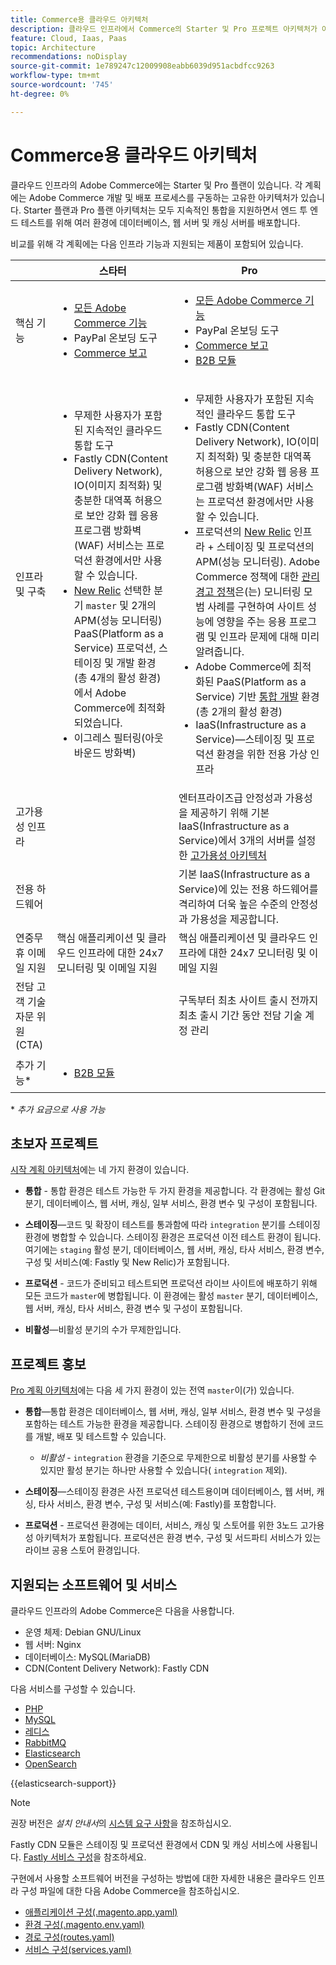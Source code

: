 ```yaml
---
title: Commerce용 클라우드 아키텍처
description: 클라우드 인프라에서 Commerce의 Starter 및 Pro 프로젝트 아키텍처가 어떻게 다른지 알아봅니다.
feature: Cloud, Iaas, Paas
topic: Architecture
recommendations: noDisplay
source-git-commit: 1e789247c12009908eabb6039d951acbdfcc9263
workflow-type: tm+mt
source-wordcount: '745'
ht-degree: 0%

---
```


# Commerce용 클라우드 아키텍처

클라우드 인프라의 Adobe Commerce에는 Starter 및 Pro 플랜이 있습니다. 각 계획에는 Adobe Commerce 개발 및 배포 프로세스를 구동하는 고유한 아키텍처가 있습니다. Starter 플랜과 Pro 플랜 아키텍처는 모두 지속적인 통합을 지원하면서 엔드 투 엔드 테스트를 위해 여러 환경에 데이터베이스, 웹 서버 및 캐싱 서버를 배포합니다.

비교를 위해 각 계획에는 다음 인프라 기능과 지원되는 제품이 포함되어 있습니다.

|          | 스타터 | Pro |
| -------- | --------------------| ------------------ |
| 핵심 기능 | <ul><li>[모든 Adobe Commerce 기능](https://experienceleague.adobe.com/docs/commerce-operations/release/features.html)</li><li>PayPal 온보딩 도구</li><li>[Commerce 보고](https://business.adobe.com/products/magento/business-intelligence.html?_ga=2.85288604.442698376.1665067470-1322106587.1655147209)</li></ul> | <ul><li>[모든 Adobe Commerce 기능](https://experienceleague.adobe.com/docs/commerce-operations/release/features.html)</li><li>PayPal 온보딩 도구</li><li>[Commerce 보고](https://business.adobe.com/products/magento/business-intelligence.html?_ga=2.85288604.442698376.1665067470-1322106587.1655147209)</li><li>[B2B 모듈](https://business.adobe.com/products/magento/b2b-ecommerce.html?_ga=2.105948422.442698376.1665067470-1322106587.1655147209)</li></ul> |
| 인프라 및 구축 | <ul><li>무제한 사용자가 포함된 지속적인 클라우드 통합 도구</li><li>Fastly CDN(Content Delivery Network), IO(이미지 최적화) 및 충분한 대역폭 허용으로 보안 강화 웹 응용 프로그램 방화벽(WAF) 서비스는 프로덕션 환경에서만 사용할 수 있습니다.</li><li>[New Relic](../monitor/new-relic-service.md) 선택한 분기 `master` 및 2개의 APM(성능 모니터링)<br>PaaS(Platform as a Service) 프로덕션, 스테이징 및 개발 환경(총 4개의 활성 환경)에서 Adobe Commerce에 최적화되었습니다.</li><li>이그레스 필터링(아웃바운드 방화벽)</li></ul> | <ul><li>무제한 사용자가 포함된 지속적인 클라우드 통합 도구</li><li>Fastly CDN(Content Delivery Network), IO(이미지 최적화) 및 충분한 대역폭 허용으로 보안 강화 웹 응용 프로그램 방화벽(WAF) 서비스는 프로덕션 환경에서만 사용할 수 있습니다.</li><li>프로덕션의 [New Relic](../monitor/new-relic-service.md) 인프라 + 스테이징 및 프로덕션의 APM(성능 모니터링). Adobe Commerce 정책에 대한 [관리 경고 정책](../monitor/investigate-performance.md#monitor-performance-with-managed-alerts)은(는) 모니터링 모범 사례를 구현하여 사이트 성능에 영향을 주는 응용 프로그램 및 인프라 문제에 대해 미리 알려줍니다.</li><li>Adobe Commerce에 최적화된 PaaS(Platform as a Service) 기반 [통합 개발](pro-architecture.md#integration-environment) 환경(총 2개의 활성 환경)</li><li>IaaS(Infrastructure as a Service)—스테이징 및 프로덕션 환경을 위한 전용 가상 인프라</li></ul> |
| 고가용성 인프라 | | 엔터프라이즈급 안정성과 가용성을 제공하기 위해 기본 IaaS(Infrastructure as a Service)에서 3개의 서버를 설정한 [고가용성 아키텍처](pro-architecture.md#redundant-hardware) |
| 전용 하드웨어 | | 기본 IaaS(Infrastructure as a Service)에 있는 전용 하드웨어를 격리하여 더욱 높은 수준의 안정성과 가용성을 제공합니다. |
| 연중무휴 이메일 지원 | 핵심 애플리케이션 및 클라우드 인프라에 대한 24x7 모니터링 및 이메일 지원 | 핵심 애플리케이션 및 클라우드 인프라에 대한 24x7 모니터링 및 이메일 지원 |
| 전담 고객 기술 자문 위원(CTA) | | 구독부터 최초 사이트 출시 전까지 최초 출시 기간 동안 전담 기술 계정 관리 |
| 추가 기능\* | <ul><li>[B2B 모듈](https://business.adobe.com/products/magento/b2b-ecommerce.html)</li></ul> |

\* _추가 요금으로 사용 가능_

## 초보자 프로젝트

[시작 계획 아키텍처](starter-architecture.md)에는 네 가지 환경이 있습니다.

- **통합** - 통합 환경은 테스트 가능한 두 가지 환경을 제공합니다. 각 환경에는 활성 Git 분기, 데이터베이스, 웹 서버, 캐싱, 일부 서비스, 환경 변수 및 구성이 포함됩니다.

- **스테이징**—코드 및 확장이 테스트를 통과함에 따라 `integration` 분기를 스테이징 환경에 병합할 수 있습니다. 스테이징 환경은 프로덕션 이전 테스트 환경이 됩니다. 여기에는 `staging` 활성 분기, 데이터베이스, 웹 서버, 캐싱, 타사 서비스, 환경 변수, 구성 및 서비스(예: Fastly 및 New Relic)가 포함됩니다.

- **프로덕션** - 코드가 준비되고 테스트되면 프로덕션 라이브 사이트에 배포하기 위해 모든 코드가 `master`에 병합됩니다. 이 환경에는 활성 `master` 분기, 데이터베이스, 웹 서버, 캐싱, 타사 서비스, 환경 변수 및 구성이 포함됩니다.

- **비활성**—비활성 분기의 수가 무제한입니다.

## 프로젝트 홍보

[Pro 계획 아키텍처](pro-architecture.md)에는 다음 세 가지 환경이 있는 전역 `master`이(가) 있습니다.

- **통합**—통합 환경은 데이터베이스, 웹 서버, 캐싱, 일부 서비스, 환경 변수 및 구성을 포함하는 테스트 가능한 환경을 제공합니다. 스테이징 환경으로 병합하기 전에 코드를 개발, 배포 및 테스트할 수 있습니다.

   - _비활성_ - `integration` 환경을 기준으로 무제한으로 비활성 분기를 사용할 수 있지만 활성 분기는 하나만 사용할 수 있습니다( `integration` 제외).

- **스테이징**—스테이징 환경은 사전 프로덕션 테스트용이며 데이터베이스, 웹 서버, 캐싱, 타사 서비스, 환경 변수, 구성 및 서비스(예: Fastly)를 포함합니다.

- **프로덕션** - 프로덕션 환경에는 데이터, 서비스, 캐싱 및 스토어를 위한 3노드 고가용성 아키텍처가 포함됩니다. 프로덕션은 환경 변수, 구성 및 서드파티 서비스가 있는 라이브 공용 스토어 환경입니다.

## 지원되는 소프트웨어 및 서비스

클라우드 인프라의 Adobe Commerce은 다음을 사용합니다.

- 운영 체제: Debian GNU/Linux
- 웹 서버: Nginx
- 데이터베이스: MySQL(MariaDB)
- CDN(Content Delivery Network): Fastly CDN

다음 서비스를 구성할 수 있습니다.

- [PHP](../application/php-settings.md)
- [MySQL](../services/mysql.md)
- [레디스](../services/redis.md)
- [RabbitMQ](../services/rabbitmq.md)
- [Elasticsearch](../services/elasticsearch.md)
- [OpenSearch](../services/opensearch.md)

{{elasticsearch-support}}

>[!NOTE]
>
>권장 버전은 _설치 안내서_&#x200B;의 [시스템 요구 사항](https://experienceleague.adobe.com/docs/commerce-operations/installation-guide/system-requirements.html)을 참조하십시오.

Fastly CDN 모듈은 스테이징 및 프로덕션 환경에서 CDN 및 캐싱 서비스에 사용됩니다. [Fastly 서비스 구성](../cdn/fastly.md)을 참조하세요.

구현에서 사용할 소프트웨어 버전을 구성하는 방법에 대한 자세한 내용은 클라우드 인프라 구성 파일에 대한 다음 Adobe Commerce을 참조하십시오.

- [애플리케이션 구성(.magento.app.yaml)](../application/configure-app-yaml.md)
- [환경 구성(.magento.env.yaml)](../environment/configure-env-yaml.md)
- [경로 구성(routes.yaml)](../routes/routes-yaml.md)
- [서비스 구성(services.yaml)](../services/services-yaml.md)
